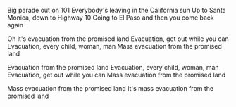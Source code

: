 Big parade out on 101
Everybody's leaving in the California sun
Up to Santa Monica, down to Highway 10
Going to El Paso and then you come back again

Oh it's evacuation from the promised land
Evacuation, get out while you can
Evacuation, every child, woman, man
Mass evacuation from the promised land

Evacuation from the promised land
Evacuation, every child, woman, man
Evacuation, get out while you can
Mass evacuation from the promised land

Mass evacuation from the promised land
It's mass evacuation from the promised land
